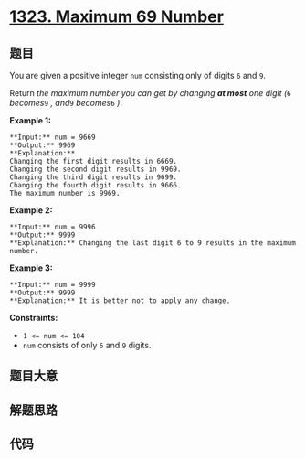 # [1323. Maximum 69 Number](https://leetcode.com/problems/maximum-69-number)

## 题目

You are given a positive integer `num` consisting only of digits `6` and `9`.

Return _the maximum number you can get by changing **at most** one digit (_`6`
_becomes_`9` _, and_`9` _becomes_`6` _)_.



**Example 1:**

    
    
    **Input:** num = 9669
    **Output:** 9969
    **Explanation:** 
    Changing the first digit results in 6669.
    Changing the second digit results in 9969.
    Changing the third digit results in 9699.
    Changing the fourth digit results in 9666.
    The maximum number is 9969.
    

**Example 2:**

    
    
    **Input:** num = 9996
    **Output:** 9999
    **Explanation:** Changing the last digit 6 to 9 results in the maximum number.
    

**Example 3:**

    
    
    **Input:** num = 9999
    **Output:** 9999
    **Explanation:** It is better not to apply any change.
    



**Constraints:**

  * `1 <= num <= 104`
  * `num` consists of only `6` and `9` digits.


## 题目大意

## 解题思路

## 代码

```javascript

```
